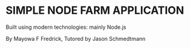 # SIMPLE NODE FARM APPLICATION

Built using modern technologies: mainly Node.js

By Mayowa F Fredrick, Tutored by Jason Schmedtmann
